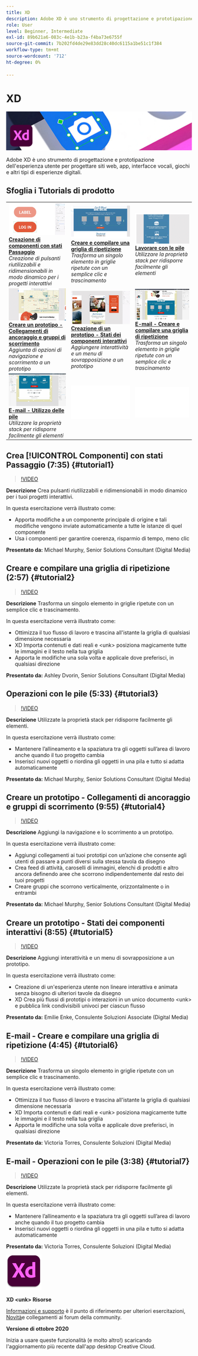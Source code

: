 ```yaml
---
title: XD
description: Adobe XD è uno strumento di progettazione e prototipazione dell'esperienza utente per progettare siti web, app, interfacce vocali, giochi e altri tipi di esperienze digitali
role: User
level: Beginner, Intermediate
exl-id: 89b621a6-083c-4e1b-b23a-f4ba73e6755f
source-git-commit: 7b202fd4de29e83dd28c40dc6115a1be51c1f384
workflow-type: tm+mt
source-wordcount: '712'
ht-degree: 0%

---
```


# XD

![Tutorial Hero Image](../assets/XD.jpg)

Adobe XD è uno strumento di progettazione e prototipazione dell&#39;esperienza utente per progettare siti web, app, interfacce vocali, giochi e altri tipi di esperienze digitali.

## Sfoglia i Tutorials di prodotto

<table style="table-layout:fixed">
<tr>
 <td>
   <a href="xd.md#tutorial1">
      <img alt="Creazione di componenti con stati Passaggio" src="../assets/Xd_hoverstates_components_thumbnail.jpg" />
   </a>
    <div>
   <a href="xd.md#tutorial1"><strong>Creazione di componenti con stati Passaggio</strong></a>
    </div>
    <em>Creazione di pulsanti riutilizzabili e ridimensionabili in modo dinamico per i progetti interattivi</em>
    <br>
  </td>
  <td>
    <a href="xd.md#tutorial2">
        <img alt="Creare e compilare una griglia di ripetizione" src="../assets/XD_repeatgrid_thumbnail.jpg" />
    </a>
    <div>
    <a href="xd.md#tutorial2"><strong>Creare e compilare una griglia di ripetizione</strong></a>
    </div>
    <em>Trasforma un singolo elemento in griglie ripetute con un semplice clic e trascinamento</em>
    <br>
  </td>
  <td>
   <a href="xd.md#tutorial3">
      <img alt="Lavorare con le pile" src="../assets/xd_Stacks_thumbnail.jpg" />
   </a>
    <div>
    <a href="xd.md#tutorial3"><strong>Lavorare con le pile</strong></a>
    </div>
    <em>Utilizzare la proprietà stack per ridisporre facilmente gli elementi</em>
    <br>
  </td>
</tr>
<tr>
 <td>
    <a href="xd.md#tutorial4">
        <img alt="Creare un prototipo - Collegamenti di ancoraggio e gruppi di scorrimento" src="../assets/XD_Scrolls_Thumbnail_Murphy.jpg" />
    </a>
    <div>
    <a href="xd.md#tutorial4"><strong>Creare un prototipo - Collegamenti di ancoraggio e gruppi di scorrimento</strong></a>
    </div>
    <em>Aggiunta di opzioni di navigazione e scorrimento a un prototipo</em>
    <br>
  </td>
  <td>
    <a href="xd.md#tutorial5">
        <img alt="Creazione di un prototipo - Stati dei componenti interattivi" src="../assets/XD_interactiveprototypes_enke.jpg" />
    </a>
    <div>
    <a href="xd.md#tutorial5"><strong>Creazione di un prototipo - Stati dei componenti interattivi</strong></a>
    </div>
    <em>Aggiungere interattività e un menu di sovrapposizione a un prototipo</em>
    <br>
  </td>
  <td>
   <a href="xd.md#tutorial6">
      <img alt="E-mail - Creare e compilare una griglia di ripetizione" src="../assets/xd_repeat_torres.jpg" />
   </a>
    <div>
   <a href="xd.md#tutorial7"><strong>E-mail - Creare e compilare una griglia di ripetizione</strong></a>
    </div>
    <em>Trasforma un singolo elemento in griglie ripetute con un semplice clic e trascinamento</em>
    <br>
  </td>
</tr>
<tr>
 <td>
    <a href="xd.md#tutorial7">
        <img alt="E-mail - Utilizzo delle pile" src="../assets/xd_stacks_torres.jpg" />
    </a>
    <div>
    <a href="xd.md#tutorial7"><strong>E-mail - Utilizzo delle pile</strong></a>
    </div>
    <em>Utilizzare la proprietà stack per ridisporre facilmente gli elementi</em>
    <br>
  </td>
  <td>
    <img alt="Spaziatore" src="../assets/Whitespacer.png" />
    <div>
    <br>
  </td>
  <td>
    <img alt="Spaziatore" src="../assets/Whitespacer.png" />
    <div>
    <br>
  </td>
</tr>
</table>

## Crea [!UICONTROL Componenti] con stati Passaggio (7:35) {#tutorial1}

>[!VIDEO](https://video.tv.adobe.com/v/326874?hidetitle=true)

**Descrizione**
Crea pulsanti riutilizzabili e ridimensionabili in modo dinamico per i tuoi progetti interattivi.

In questa esercitazione verrà illustrato come:
* Apporta modifiche a un componente principale di origine e tali modifiche vengono inviate automaticamente a tutte le istanze di quel componente
* Usa i componenti per garantire coerenza, risparmio di tempo, meno clic

**Presentato da:**
Michael Murphy, Senior Solutions Consultant (Digital Media)

## Creare e compilare una griglia di ripetizione (2:57) {#tutorial2}

>[!VIDEO](https://video.tv.adobe.com/v/326955?hidetitle=true)

**Descrizione**
Trasforma un singolo elemento in griglie ripetute con un semplice clic e trascinamento.

In questa esercitazione verrà illustrato come:
* Ottimizza il tuo flusso di lavoro e trascina all&#39;istante la griglia di qualsiasi dimensione necessaria
* XD Importa contenuti e dati reali e &lt;unk> posiziona magicamente tutte le immagini e il testo nella tua griglia
* Apporta le modifiche una sola volta e applicale dove preferisci, in qualsiasi direzione

**Presentato da:**
Ashley Dvorin, Senior Solutions Consultant (Digital Media)

## Operazioni con le pile (5:33) {#tutorial3}

>[!VIDEO](https://video.tv.adobe.com/v/326956?hidetitle=true)

**Descrizione**
Utilizzate la proprietà stack per ridisporre facilmente gli elementi.

In questa esercitazione verrà illustrato come:
* Mantenere l’allineamento e la spaziatura tra gli oggetti sull’area di lavoro anche quando il tuo progetto cambia
* Inserisci nuovi oggetti o riordina gli oggetti in una pila e tutto si adatta automaticamente

**Presentato da:**
Michael Murphy, Senior Solutions Consultant (Digital Media)

## Creare un prototipo - Collegamenti di ancoraggio e gruppi di scorrimento (9:55) {#tutorial4}

>[!VIDEO](https://video.tv.adobe.com/v/326957?hidetitle=true)

**Descrizione**
Aggiungi la navigazione e lo scorrimento a un prototipo.

In questa esercitazione verrà illustrato come:
* Aggiungi collegamenti ai tuoi prototipi con un’azione che consente agli utenti di passare a punti diversi sulla stessa tavola da disegno
* Crea feed di attività, caroselli di immagini, elenchi di prodotti e altro ancora definendo aree che scorrono indipendentemente dal resto dei tuoi progetti
* Creare gruppi che scorrono verticalmente, orizzontalmente o in entrambi

**Presentato da:**
Michael Murphy, Senior Solutions Consultant (Digital Media)

## Creare un prototipo - Stati dei componenti interattivi (8:55) {#tutorial5}

>[!VIDEO](https://video.tv.adobe.com/v/326958?hidetitle=true)

**Descrizione**
Aggiungi interattività e un menu di sovrapposizione a un prototipo.

In questa esercitazione verrà illustrato come:
* Creazione di un&#39;esperienza utente non lineare interattiva e animata senza bisogno di ulteriori tavole da disegno
* XD Crea più flussi di prototipi o interazioni in un unico documento &lt;unk> e pubblica link condivisibili univoci per ciascun flusso

**Presentato da:**
Emilie Enke, Consulente Soluzioni Associate (Digital Media)

## E-mail - Creare e compilare una griglia di ripetizione (4:45) {#tutorial6}

>[!VIDEO](https://video.tv.adobe.com/v/326775?hidetitle=true)

**Descrizione**
Trasforma un singolo elemento in griglie ripetute con un semplice clic e trascinamento.

In questa esercitazione verrà illustrato come:
* Ottimizza il tuo flusso di lavoro e trascina all&#39;istante la griglia di qualsiasi dimensione necessaria
* XD Importa contenuti e dati reali e &lt;unk> posiziona magicamente tutte le immagini e il testo nella tua griglia
* Apporta le modifiche una sola volta e applicale dove preferisci, in qualsiasi direzione

**Presentato da:**
Victoria Torres, Consulente Soluzioni (Digital Media)

## E-mail - Operazioni con le pile (3:38) {#tutorial7}

>[!VIDEO](https://video.tv.adobe.com/v/326759?hidetitle=true)

**Descrizione**
Utilizzate la proprietà stack per ridisporre facilmente gli elementi.

In questa esercitazione verrà illustrato come:
* Mantenere l’allineamento e la spaziatura tra gli oggetti sull’area di lavoro anche quando il tuo progetto cambia
* Inserisci nuovi oggetti o riordina gli oggetti in una pila e tutto si adatta automaticamente

**Presentato da:**
Victoria Torres, Consulente Soluzioni (Digital Media)

![XD &lt;unk> Logo](../assets/xd_appicon_96.png)

**XD &lt;unk> Risorse**

[Informazioni e supporto](https://helpx.adobe.com/support/xd.html) è il punto di riferimento per ulteriori esercitazioni, [Novità](https://helpx.adobe.com/xd/user-guide.html/xd/help/whats-new.ug.html)e collegamenti ai forum della community.

**Versione di ottobre 2020**

Inizia a usare queste funzionalità (e molto altro!) scaricando l&#39;aggiornamento più recente dall&#39;app desktop Creative Cloud.

